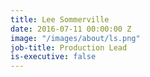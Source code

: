 ```yaml
---
title: Lee Sommerville
date: 2016-07-11 00:00:00 Z
image: "/images/about/ls.png"
job-title: Production Lead
is-executive: false
---
```


